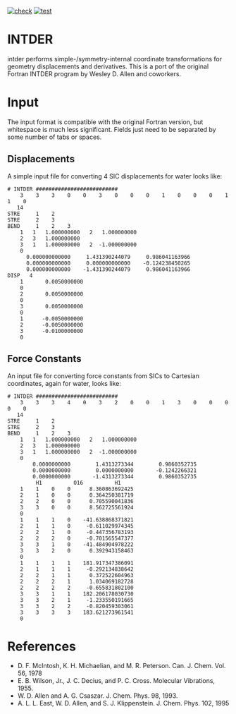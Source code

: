 [![check](https://github.com/ntBre/intder/actions/workflows/check.yml/badge.svg)](https://github.com/ntBre/intder/actions/workflows/check.yml)
[![test](https://github.com/ntBre/intder/actions/workflows/test.yml/badge.svg)](https://github.com/ntBre/intder/actions/workflows/test.yml)

# INTDER
intder performs simple-/symmetry-internal coordinate transformations for geometry
displacements and derivatives. This is a port of the original Fortran INTDER program
by Wesley D. Allen and coworkers.

# Input
The input format is compatible with the original Fortran version, 
but whitespace is much less significant. Fields just need to be separated by
some number of tabs or spaces.

## Displacements
A simple input file for converting 4 SIC displacements for water looks like:
```text
# INTDER ##########################
    3    3    3    0    0    3    0    0    0    1    0    0    0    1    1    0
   14
STRE     1    2
STRE     2    3
BEND     1    2    3
    1   1   1.000000000   2   1.000000000
    2   3   1.000000000
    3   1   1.000000000   2  -1.000000000
    0
      0.000000000000     1.431390244079     0.986041163966
      0.000000000000     0.000000000000    -0.124238450265
      0.000000000000    -1.431390244079     0.986041163966
DISP   4
    1       0.0050000000
    0
    2       0.0050000000
    0
    3       0.0050000000
    0
    1      -0.0050000000
    2      -0.0050000000
    3      -0.0100000000
    0
```

## Force Constants
An input file for converting force constants from SICs to Cartesian coordinates,
again for water, looks like:
```text
# INTDER ##########################
    3    3    3    4    0    3    2    0    0    1    3    0    0    0    0    0
   14
STRE     1    2
STRE     2    3
BEND     1    2    3
    1   1   1.000000000   2   1.000000000
    2   3   1.000000000
    3   1   1.000000000   2  -1.000000000
    0
        0.0000000000        1.4313273344        0.9860352735
        0.0000000000        0.0000000000       -0.1242266321
        0.0000000000       -1.4313273344        0.9860352735
         H1          O16          H1
    1    1    0    0      8.360863692425
    2    1    0    0      0.364250381719
    2    2    0    0      0.705590041836
    3    3    0    0      8.562725561924
    0
    1    1    1    0    -41.638868371821
    2    1    1    0     -0.611029974345
    2    2    1    0     -0.447356783193
    2    2    2    0     -0.701565547377
    3    3    1    0    -41.484904978222
    3    3    2    0      0.392943158463
    0
    1    1    1    1    181.917347386091
    2    1    1    1     -0.292134838642
    2    2    1    1      0.372522604963
    2    2    2    1      1.034069182728
    2    2    2    2     -0.655831802100
    3    3    1    1    182.206178030730
    3    3    2    1     -1.233550191665
    3    3    2    2     -0.820459303061
    3    3    3    3    183.621273961541
    0
```

# References
  - D. F. McIntosh, K. H. Michaelian, and M. R. Peterson. Can. J. Chem. Vol. 56,
    1978
  - E. B. Wilson, Jr., J. C. Decius, and P. C. Cross. Molecular
    Vibrations, 1955.
  - W. D. Allen and A. G. Csaszar. J. Chem. Phys. 98, 1993.
  - A. L. L. East, W. D. Allen, and S. J. Klippenstein. J. Chem. Phys. 102, 1995

